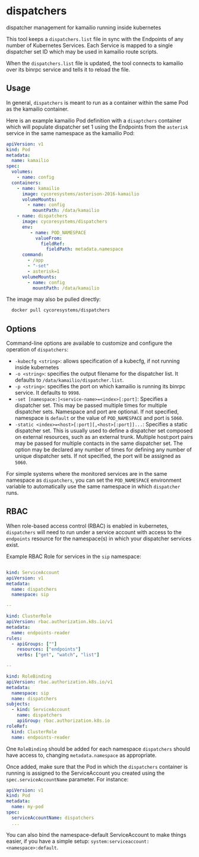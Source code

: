 # dispatchers
dispatcher management for kamailio running inside kubernetes

This tool keeps a `dispatchers.list` file in sync with the Endpoints of any
number of Kubernetes Services.  Each Service is mapped to a single dispatcher
set ID which may be used in kamailio route scripts.

When the `dispatchers.list` file is updated, the tool connects to kamailio over
its binrpc service and tells it to reload the file.

## Usage

In general, `dispatchers` is meant to run as a container within the same Pod as
the kamailio container.

Here is an example kamailio Pod definition with a `disaptchers` container which
will populate dispatcher set 1 using the Endpoints from the `asterisk` service
in the same namespace as the kamailio Pod:

```yaml
apiVersion: v1
kind: Pod
metadata:
  name: kamailio
spec:
  volumes:
    - name: config
  containers:
    - name: kamailio
      image: cycoresystems/asterison-2016-kamailio
      volumeMounts:
        - name: config
          mountPath: /data/kamailio
    - name: dispatchers
      image: cycoresystems/dispatchers
      env:
         - name: POD_NAMESPACE
           valueFrom:
             fieldRef:
               fieldPath: metadata.namespace
      command:
        - /app
        - "-set"
        - asterisk=1
      volumeMounts:
        - name: config
          mountPath: /data/kamailio
```

The image may also be pulled directly:

```sh
  docker pull cycoresystems/dispatchers
```

## Options

Command-line options are available to customize and configure the operation of
`dispatchers`:

- `-kubecfg <string>`: allows specification of a kubecfg, if not running inside kubernetes
- `-o <string>`: specifies the output filename for the dispatcher list.  It defaults to `/data/kamailio/dispatcher.list`.
- `-p <string>`: specifies the port on which kamailio is running its binrpc service.  It defaults to `9998`.
- `-set [namespace:]<service-name>=<index>[:port]`: Specifies a dispatcher set.  This may be passed multiple times for multiple dispatcher sets.  Namespace and port are optional.  If not specified, namespace is `default` or the value of `POD_NAMESPACE` and port is `5060`.
- `-static <index>=<host>[:port][,<host>[:port]]...`: Specifies a static dispatcher set.  This is usually used to define a dispatcher set composed on external resources, such as an external trunk.  Multiple host:port pairs may be passed for multiple contacts in the same dispatcher set.  The option may be declared any number of times for defining any number of unique dispatcher sets.  If not specified, the port will be assigned as `5060`.

For simple systems where the monitored services are in the same namespace as
`dispatchers`, you can set the `POD_NAMESPACE` environment variable to
automatically use the same namespace in which `dispatcher` runs.

## RBAC

When role-based access control (RBAC) is enabled in kubernetes, `dispatchers`
will need to run under a service account with access to the `endpoints` resource
for the namespace(s) in which your dispatcher services exist.

Example RBAC Role for services in the `sip` namespace:

```yaml

kind: ServiceAccount
apiVersion: v1
metadata:
  name: dispatchers
  namespace: sip

--

kind: ClusterRole
apiVersion: rbac.authorization.k8s.io/v1
metadata:
  name: endpoints-reader
rules:
  - apiGroups: [""]
    resources: ["endpoints"]
    verbs: ["get", "watch", "list"]

--

kind: RoleBinding
apiVersion: rbac.authorization.k8s.io/v1
metadata:
  namespace: sip
  name: dispatchers
subjects:
  - kind: ServiceAccount
    name: dispatchers
    apiGroup: rbac.authorization.k8s.io
roleRef:
  kind: ClusterRole
  name: endpoints-reader
```

One `RoleBinding` should be added for each namespace `dispatchers` should have
access to, changing `metadata.namespace` as appropriate.

Once added, make sure that the Pod in which the `dispatchers` container is
running is assigned to the ServiceAccount you created using the
`spec.serviceAccountName` parameter.  For instance:

```yaml
apiVersion: v1
kind: Pod
metadata:
  name: my-pod
spec:
  serviceAccountName: dispatchers
  ...
```

You can also bind the namespace-default ServiceAccount to make things easier, if
you have a simple setup:  `system:serviceaccount:<namespace>:default`.
